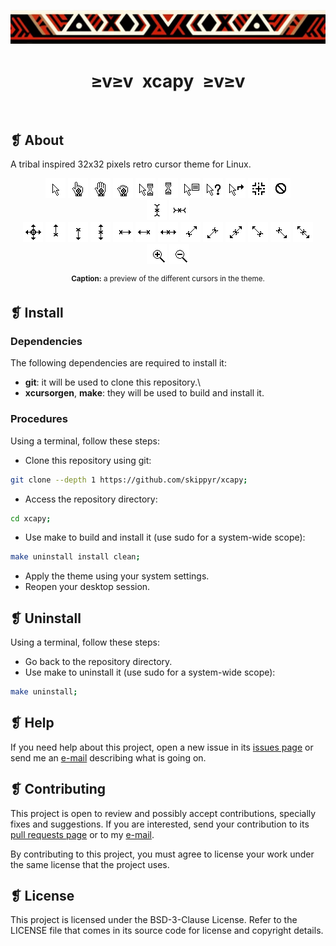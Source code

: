 <p align="center">
	<img src="ornament.webp" alt="" />
</p>
<h1 align="center">≥v≥v&ensp;xcapy&ensp;≥v≥v</h1>
<p align="center">
	<img src="https://img.shields.io/github/license/skippyr/xcapy?style=plastic&label=%E2%89%A5%20license&labelColor=%2324130e&color=%23b8150d" alt="" />
	&nbsp;
	<img src="https://img.shields.io/github/v/tag/skippyr/xcapy?style=plastic&label=%E2%89%A5%20tag&labelColor=%2324130e&color=%23b8150d" alt="" />
	&nbsp;
	<img src="https://img.shields.io/github/commit-activity/t/skippyr/xcapy?style=plastic&label=%E2%89%A5%20commits&labelColor=%2324130e&color=%23b8150d" alt="" />
	&nbsp;
	<img src="https://img.shields.io/github/stars/skippyr/xcapy?style=plastic&label=%E2%89%A5%20stars&labelColor=%2324130e&color=%23b8150d" alt="" />
</p>

## ❡ About

A tribal inspired 32x32 pixels retro cursor theme for Linux.

<p align="center">
	<img src="src/left_ptr.png" alt="" />
	<img src="src/hand2.png" alt="" />
	<img src="src/openhand.png" alt="" />
	<img src="src/closedhand.png" alt="" />
	<img src="src/progress.png" alt="" />
	<img src="src/watch.png" alt="" />
	<img src="src/context-menu.png" alt="" />
	<img src="src/help.png" alt="" />
	<img src="src/link.png" alt="" />
	<img src="src/crosshair.png" alt="" />
	<img src="src/not-allowed.png" alt="" />
	<br />
	<img src="src/xterm.png" alt="" />
	<img src="src/vertical-text.png" alt="" />
	<br />
	<img src="src/all-scroll.png" alt="" />
	<img src="src/sb_up_arrow.png" alt="" />
	<img src="src/sb_down_arrow.png" alt="" />
	<img src="src/ns-resize.png" alt="" />
	<img src="src/sb_right_arrow.png" alt="" />
	<img src="src/sb_left_arrow.png" alt="" />
	<img src="src/ew-resize.png" alt="" />
	<img src="src/top_right_corner.png" alt="" />
	<img src="src/bottom_left_corner.png" alt="" />
	<img src="src/nesw-resize.png" alt="" />
	<img src="src/top_left_corner.png" alt="" />
	<img src="src/bottom_right_corner.png" alt="" />
	<img src="src/nwse-resize.png" alt="" />
	<br />
	<img src="src/zoom-in.png" alt="" />
	<img src="src/zoom-out.png" alt="" />
</p>
<p align="center"><sup><strong>Caption:</strong> a preview of the different cursors in the theme.</sup></p>

## ❡ Install

### Dependencies

The following dependencies are required to install it:

- **git**: it will be used to clone this repository.\
- **xcursorgen**, **make**: they will be used to build and install it.

### Procedures

Using a terminal, follow these steps:

- Clone this repository using git:

```sh
git clone --depth 1 https://github.com/skippyr/xcapy;
```

- Access the repository directory:

```sh
cd xcapy;
```

- Use make to build and install it (use sudo for a system-wide scope):

```sh
make uninstall install clean;
```

- Apply the theme using your system settings.
- Reopen your desktop session.


## ❡ Uninstall

Using a terminal, follow these steps:

- Go back to the repository directory.
- Use make to uninstall it (use sudo for a system-wide scope):

```sh
make uninstall;
```

## ❡ Help

If you need help about this project, open a new issue in its [issues page](https://github.com/skippyr/xcapy/issues) or send me an [e-mail](mailto:skippyr.developer@gmail.com) describing what is going on.

## ❡ Contributing

This project is open to review and possibly accept contributions, specially fixes and suggestions. If you are interested, send your contribution to its [pull requests page](https://github.com/skippyr/xcapy/pulls) or to my [e-mail](mailto:skippyr.developer@gmail.com).

By contributing to this project, you must agree to license your work under the same license that the project uses.

## ❡ License

This project is licensed under the BSD-3-Clause License. Refer to the LICENSE file that comes in its source code for license and copyright details.
